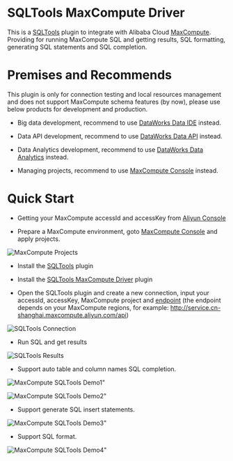 # SQLTools MaxCompute Driver

This is a [SQLTools](https://marketplace.visualstudio.com/items?itemName=mtxr.sqltools) plugin to integrate with Alibaba Cloud [MaxCompute](https://maxcompute.console.aliyun.com/). Providing for running MaxCompute SQL and getting results, SQL formatting, generating SQL statements and SQL completion.

# Premises and Recommends

This plugin is only for connection testing and local resources management and does not support MaxCompute schema features (by now), please use below products for development and production.

- Big data development, recommend to use [DataWorks Data IDE](https://ide-cn-shanghai.data.aliyun.com/) instead.

- Data API development, recommend to use [DataWorks Data API](https://ds-cn-shanghai.data.aliyun.com/) instead.

- Data Analytics development, recommend to use [DataWorks Data Analytics](https://da-cn-shanghai.data.aliyun.com/) instead.

- Managing projects, recommend to use [MaxCompute Console](https://maxcompute.console.aliyun.com/) instead.

# Quick Start

- Getting your MaxCompute accessId and accessKey from [Aliyun Console](https://ram.console.aliyun.com/manage/ak)

- Prepare a MaxCompute environment, goto [MaxCompute Console](https://maxcompute.console.aliyun.com/) and apply projects.

![MaxCompute Projects](https://img.alicdn.com/imgextra/i4/O1CN019dBglK1KfWdhBxMIU_!!6000000001191-0-tps-2878-1506.jpg)

- Install the [SQLTools](https://marketplace.visualstudio.com/items?itemName=mtxr.sqltools) plugin

- Install the [SQLTools MaxCompute Driver](https://marketplace.visualstudio.com/items?itemName=dataworks.sqltools-driver-maxcompute) plugin

- Open the SQLTools plugin and create a new connection, input your accessId, accessKey, MaxCompute project and [endpoint](https://help.aliyun.com/zh/maxcompute/user-guide/endpoints) (the endpoint depends on your MaxCompute regions, for example: http://service.cn-shanghai.maxcompute.aliyun.com/api)

![SQLTools Connection](https://img.alicdn.com/imgextra/i4/O1CN01XYtcHI1r3OzP34QjG_!!6000000005575-0-tps-2878-1668.jpg)

- Run SQL and get results

![SQLTools Results](https://img.alicdn.com/imgextra/i1/O1CN01VedGCa1Mw8ER5v7Bg_!!6000000001498-0-tps-2878-1666.jpg)

- Support auto table and column names SQL completion.

![MaxCompute SQLTools Demo1"](https://img.alicdn.com/imgextra/i3/O1CN01p88eOE23vEwOTMSvH_!!6000000007317-0-tps-2878-1670.jpg)

![MaxCompute SQLTools Demo2"](https://img.alicdn.com/imgextra/i2/O1CN011LmXUV1al3GwIdYPR_!!6000000003369-0-tps-2878-1668.jpg)

- Support generate SQL insert statements.

![MaxCompute SQLTools Demo3"](https://img.alicdn.com/imgextra/i3/O1CN01aYlVaP1mn8SotwFOq_!!6000000004998-0-tps-2878-1668.jpg)

- Support SQL format.

![MaxCompute SQLTools Demo4"](https://img.alicdn.com/imgextra/i2/O1CN018kFl5e1GepZpKD3zW_!!6000000000648-0-tps-2878-1668.jpg)

